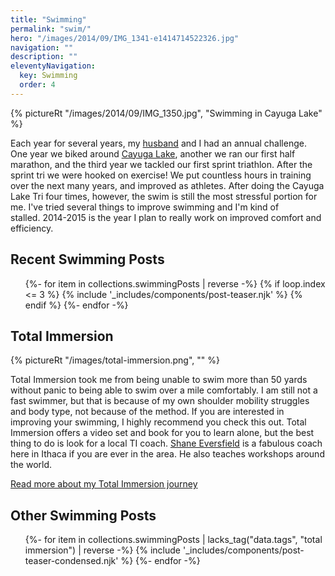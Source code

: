 ```yaml
---
title: "Swimming"
permalink: "swim/"
hero: "/images/2014/09/IMG_1341-e1414714522326.jpg"
navigation: ""
description: ""
eleventyNavigation:
  key: Swimming
  order: 4
---
```


{% pictureRt "/images/2014/09/IMG_1350.jpg", "Swimming in Cayuga Lake" %}

Each year for several years, my [husband](https://scottpdawson.com/ "Scott Dawson") and I had an annual challenge. One year we biked around [Cayuga Lake](http://en.wikipedia.org/wiki/Cayuga_Lake "Cayuga Lake"), another we ran our first half marathon, and the third year we tackled our first sprint triathlon. After the sprint tri we were hooked on exercise! We put countless hours in training over the next many years, and improved as athletes. After doing the Cayuga Lake Tri four times, however, the swim is still the most stressful portion for me. I've tried several things to improve swimming and I'm kind of stalled. 2014-2015 is the year I plan to really work on improved comfort and efficiency.

## Recent Swimming Posts

<ul class="l-grid post-grid">
  {%- for item in collections.swimmingPosts | reverse  -%}
  {% if loop.index <= 3 %}
  {% include '_includes/components/post-teaser.njk' %}
  {% endif %}
  {%- endfor -%}
</ul>

## Total Immersion

{% pictureRt "/images/total-immersion.png", "" %}

Total Immersion took me from being unable to swim more than 50 yards without panic to being able to swim over a mile comfortably. I am still not a fast swimmer, but that is because of my own shoulder mobility struggles and body type, not because of the method. If you are interested in improving your swimming, I highly recommend you check this out. Total Immersion offers a video set and book for you to learn alone, but the best thing to do is look for a local TI coach. [Shane Eversfield](https://kaizen-durance.com/zenmans-bio/) is a fabulous coach here in Ithaca if you are ever in the area. He also teaches workshops around the world.

[Read more about my Total Immersion journey](/swim/total-immersion-swim-lessons)

<h2>Other Swimming Posts</h2>

<ul class="post-list">
  {%- for item in collections.swimmingPosts | lacks_tag("data.tags", "total immersion") | reverse  -%}
  {% include '_includes/components/post-teaser-condensed.njk' %}
  {%- endfor -%}
</ul>
